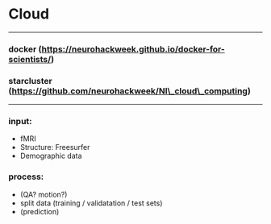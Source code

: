 # Cloud
---
### docker (https://neurohackweek.github.io/docker-for-scientists/)
### starcluster (https://github.com/neurohackweek/NI\_cloud\_computing)
---
### input:
* fMRI
* Structure: Freesurfer
* Demographic data

### process:
* (QA? motion?)
* split data (training / validatation / test sets)
* (prediction)

